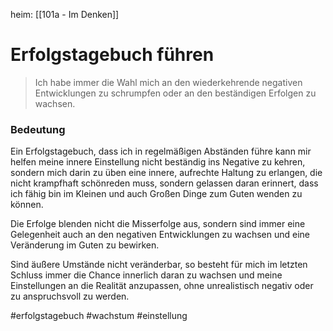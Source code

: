 heim: [[101a - Im Denken]]
# Erfolgstagebuch führen
> Ich habe immer die Wahl mich an den wiederkehrende negativen Entwicklungen zu schrumpfen oder an den beständigen Erfolgen zu wachsen.

### Bedeutung

Ein Erfolgstagebuch, dass ich in regelmäßigen Abständen führe kann mir helfen meine innere Einstellung nicht beständig ins Negative zu kehren, sondern mich darin zu üben eine innere, aufrechte Haltung zu erlangen, die nicht krampfhaft schönreden muss, sondern gelassen daran erinnert, dass ich fähig bin im Kleinen und auch Großen Dinge zum Guten wenden zu können. 

Die Erfolge blenden nicht die Misserfolge aus, sondern sind immer eine Gelegenheit auch an den negativen Entwicklungen zu wachsen und eine Veränderung im Guten zu bewirken. 

Sind äußere Umstände nicht veränderbar, so besteht für mich im letzten Schluss immer die Chance innerlich daran zu wachsen und meine Einstellungen an die Realität anzupassen, ohne unrealistisch negativ oder zu anspruchsvoll zu werden.

#erfolgstagebuch #wachstum #einstellung
